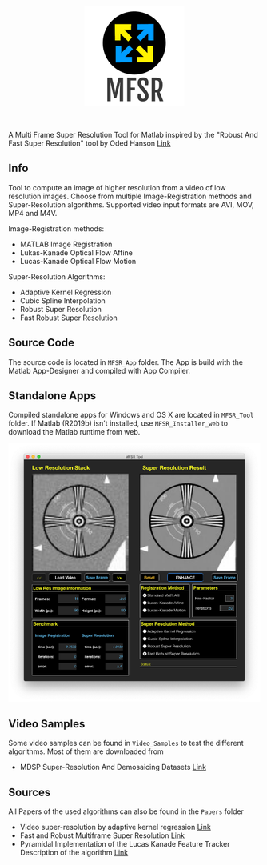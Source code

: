 
<p align="center">
  <img src="Images/MFSR_Logo.png"/>
</p>

<br>

A Multi Frame Super Resolution Tool for Matlab inspired by the "Robust And Fast Super Resolution" tool by Oded Hanson [Link](http://www1.idc.ac.il/toky/videoProc-07/projects/SuperRes/srproject.html)

## Info

Tool to compute an image of higher resolution from a video of low resolution images. Choose from multiple Image-Registration methods and Super-Resolution algorithms. Supported video input formats are AVI, MOV, MP4 and M4V.

Image-Registration methods:

- MATLAB Image Registration
- Lukas-Kanade Optical Flow Affine
- Lucas-Kanade Optical Flow Motion

Super-Resolution Algorithms:

- Adaptive Kernel Regression
- Cubic Spline Interpolation
- Robust Super Resolution
- Fast Robust Super Resolution

## Source Code

The source code is located in `MFSR_App` folder. The App is build with the Matlab App-Designer and compiled with App Compiler.

## Standalone Apps

Compiled standalone apps for Windows and OS X are located in `MFSR_Tool` folder. If Matlab (R2019b) isn't installed, use `MFSR_Installer_web` to download the Matlab runtime from web.

![MFSR_Tool](Images/MFSR_Tool.png)

## Video Samples

Some video samples can be found in `Video_Samples` to test the different algorithms. Most of them are downloaded from

- MDSP Super-Resolution And Demosaicing Datasets [Link](https://users.soe.ucsc.edu/~milanfar/software/sr-datasets.html)

## Sources

All Papers of the used algorithms can also be found in the `Papers` folder

- Video super-resolution by adaptive kernel regression [Link](https://www.mathworks.com/matlabcentral/fileexchange/60766-video-super-resolution-by-adaptive-kernel-regression)
- Fast and Robust Multiframe Super Resolution [Link](http://people.duke.edu/~sf59/SRfinal.pdf)
- Pyramidal Implementation of the Lucas Kanade Feature Tracker Description of the algorithm [Link](http://robots.stanford.edu/cs223b04/algo_tracking.pdf)
